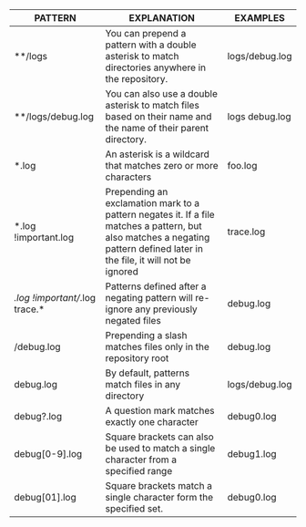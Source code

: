 | PATTERN | EXPLANATION | EXAMPLES |
| --------|---------|---------|
| **/logs | You can prepend a pattern with a double asterisk to match directories anywhere in the repository. | logs/debug.log |
| **/logs/debug.log | You can also use a double asterisk to match files based on their name and the name of their parent directory. | logs debug.log|
| *.log | An asterisk is a wildcard that matches zero or more characters | foo.log |
| *.log !important.log | Prepending an exclamation mark to a pattern negates it. If a file matches a pattern, but also matches a negating pattern defined later in the file, it will not be ignored | trace.log |
| *.log !important/*.log trace.* | Patterns defined after a negating pattern will re-ignore any previously negated files | debug.log |
| /debug.log | Prepending a slash matches files only in the repository root | debug.log |
| debug.log | By default, patterns match files  in any directory | logs/debug.log |
| debug?.log | A question mark matches exactly one character | debug0.log |
| debug[0-9].log | Square brackets can also be used to match a single character from a specified range | debug1.log |
| debug[01].log | Square brackets match a single character  form the specified set. | debug0.log |

